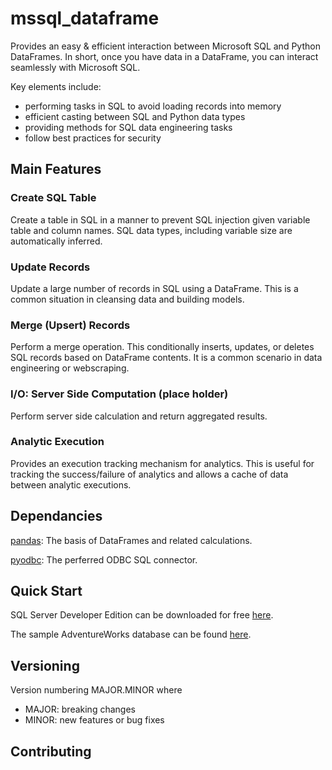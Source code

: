 # mssql_dataframe
Provides an easy & efficient interaction between Microsoft SQL and Python DataFrames. In short, once you
have data in a DataFrame, you can interact seamlessly with Microsoft SQL.

Key elements include: 
- performing tasks in SQL to avoid loading records into memory
- efficient casting between SQL and Python data types
- providing methods for SQL data engineering tasks
- follow best practices for security 


## Main Features

### Create SQL Table

Create a table in SQL in a manner to prevent SQL injection given variable table and column names. SQL data types, including variable size are automatically inferred.

### Update Records

Update a large number of records in SQL using a DataFrame. This is a common situation in cleansing data and building models.

### Merge (Upsert) Records

Perform a merge operation. This conditionally inserts, updates, or deletes SQL records based on DataFrame contents. It is a common scenario in data engineering or webscraping.

### I/O: Server Side Computation (place holder)

Perform server side calculation and return aggregated results.

### Analytic Execution

Provides an execution tracking mechanism for analytics. This is useful for tracking the success/failure of analytics and allows a cache of data between analytic executions.

## Dependancies
[pandas](https://pandas.pydata.org/): The basis of DataFrames and related calculations.

[pyodbc](https://docs.microsoft.com/en-us/sql/connect/python/pyodbc/python-sql-driver-pyodbc?view=sql-server-ver15): The perferred ODBC SQL connector.


## Quick Start

SQL Server Developer Edition can be downloaded for free [here](https://www.microsoft.com/en-us/sql-server/sql-server-downloads).

The sample AdventureWorks database can be found [here](https://docs.microsoft.com/en-us/sql/samples/adventureworks-install-configure?view=sql-server-ver15&tabs=ssms).

## Versioning

Version numbering MAJOR.MINOR where
- MAJOR: breaking changes
- MINOR: new features or bug fixes

## Contributing